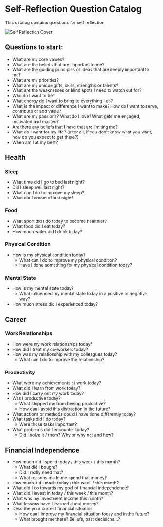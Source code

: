 # Self-Reflection Question Catalog
This catalog contains questions for self reflection

![Self Reflection Cover](https://github.com/Yournally/self-reflection-catalog/blob/master/Media/self-reflection-cover.png)
## Questions to start:

- What are my core values? 
- What are the beliefs that are important to me?
- What are the guiding principles or ideas that are deeply important to me?
- What are my priorities?
- What are my unique gifts, skills, strengths or talents?
- What are the weaknesses or blind spots I need to watch out for?
- Who do I want to be?
- What energy do I want to bring to everything I do?
- What is the impact or difference I want to make? How do I want to serve, contribute or add value?
- What are my passions? What do I love? What gets me engaged, motivated and excited?
- Are there any beliefs that I have that are limiting me?
- What do I want for my life? (after all, if you don’t know what you want, how do you expect to get there?)
- When am I at my best?

## Health 
### Sleep
- What time did I go to bed last night? 
- Did I sleep well last night? 
- What can I do to improve my sleep?
- What did I dream of last night?

### Food
- What sport did I do today to become healthier?
- What food did I eat today? 
- How much water did I drink today?

### Physical Condition
- How is my physical condition today? 
    - What can I do to improve my physical condition? 
    - Have I done something for my physical condition today?

### Mental State
- How is my mental state today?
    - What influenced my mental state today in a positive or negative way?
- How much stress did I experienced today?

## Career
### Work Relationships
- How were my work relationships today?
- How did I treat my co-workers today?
- How was my relationship with my colleagues today?
    - What can I do to improve the relationship?

### Productivity
- What were my achievements at work today?
- What did I learn from work today?
- How did I carry out my work today?
- Was I productive today?
    - What stopped me from beeing productive?
    - How can I avoid this distraction in the future?
- What actions or methods could I have done differently today?
- What tasks did I do today?
    - Were those tasks important?
- What problems did I encounter today?
    - Did I solve it / them? Why or why not and how?

## Financial Independence
- How much did I spend today / this week / this month?
    - What did I bought?
    - Did I really need that?
    - What reasons made me spend that money?
- How much did I made today / this week / this month?
- What did I do towards my goal of financial independence?
- What did I invest in today / this week / this month?
- What was my investment income this month? 
- What lessons have I learned about money?
- Describe your current financial situation.
    - How can I improve my financial situation today and in the future? 
    - What brought me there? Beliefs, past decisions...? 

